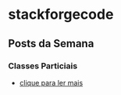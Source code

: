 # stackforgecode

## Posts da Semana

### Classes Particiais

- [clique para ler mais](https://github.com/stackforgecode/stackforgecode/blob/main/post-0001.md)

